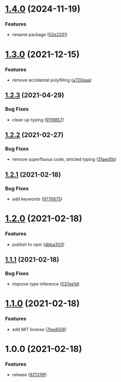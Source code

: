 # [1.4.0](https://github.com/martinstark/throttle-ts/compare/v1.3.0...v1.4.0) (2024-11-19)


### Features

* rename package ([02e2201](https://github.com/martinstark/throttle-ts/commit/02e2201a895f358ff9bff618bd08df7345cc2822))

# [1.3.0](https://github.com/martinstark/throttle-ts/compare/v1.2.3...v1.3.0) (2021-12-15)


### Features

* remove accidental polyfilling ([a720eaa](https://github.com/martinstark/throttle-ts/commit/a720eaae02dc96de275b7266a8cfe2ff51d98bc3))

## [1.2.3](https://github.com/martinstark/throttle-ts/compare/v1.2.2...v1.2.3) (2021-04-29)


### Bug Fixes

* clean up typing ([9119857](https://github.com/martinstark/throttle-ts/commit/911985767846760b9b22a936e326a46313c77637))

## [1.2.2](https://github.com/martinstark/throttle-ts/compare/v1.2.1...v1.2.2) (2021-02-27)


### Bug Fixes

* remove superfluous code, stricted typing ([31aed5b](https://github.com/martinstark/throttle-ts/commit/31aed5ba67f9e6abd631fe1c5da276b57e4c90ec))

## [1.2.1](https://github.com/martinstark/throttle-ts/compare/v1.2.0...v1.2.1) (2021-02-18)


### Bug Fixes

* add keywords ([9776675](https://github.com/martinstark/throttle-ts/commit/9776675ae55674a4298f8e64e568600a4a8de989))

# [1.2.0](https://github.com/martinstark/throttle-ts/compare/v1.1.1...v1.2.0) (2021-02-18)


### Features

* publish to npm ([dbba303](https://github.com/martinstark/throttle-ts/commit/dbba303f7352a96042f5a61d5373fbfc2f835480))

## [1.1.1](https://github.com/martinstark/throttle-ts/compare/v1.1.0...v1.1.1) (2021-02-18)


### Bug Fixes

* improve type inference ([537ee1d](https://github.com/martinstark/throttle-ts/commit/537ee1d31e991162d8e38b119cbab16a63c01dcb))

# [1.1.0](https://github.com/martinstark/throttle-ts/compare/v1.0.0...v1.1.0) (2021-02-18)


### Features

* add MIT license ([7bed558](https://github.com/martinstark/throttle-ts/commit/7bed5582265b23d732c2b971ca828f0a5180b80d))

# 1.0.0 (2021-02-18)


### Features

* release ([821319f](https://github.com/martinstark/throttle-ts/commit/821319f5e5a40353db14e875158abb11538c280c))
